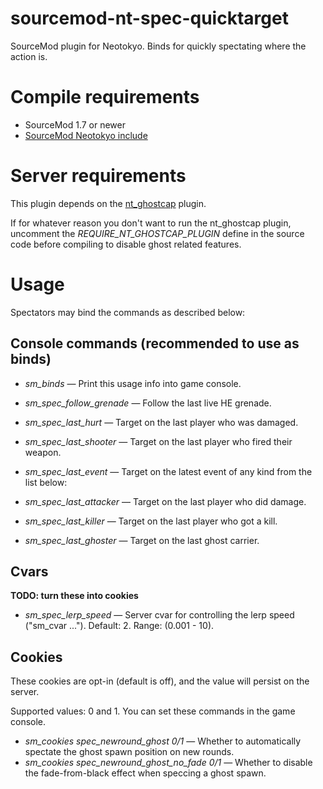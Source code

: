 # sourcemod-nt-spec-quicktarget
SourceMod plugin for Neotokyo. Binds for quickly spectating where the action is.

# Compile requirements
* SourceMod 1.7 or newer
* [SourceMod Neotokyo include](https://github.com/softashell/sourcemod-nt-include)

# Server requirements
This plugin depends on the [nt_ghostcap](https://github.com/softashell/nt-sourcemod-plugins/blob/master/scripting/nt_ghostcap.sp) plugin.

If for whatever reason you don't want to run the nt_ghostcap plugin, uncomment the *REQUIRE_NT_GHOSTCAP_PLUGIN* define in the source code before compiling to disable ghost related features.

# Usage
Spectators may bind the commands as described below:

## Console commands (recommended to use as binds)
* *sm_binds* — Print this usage info into game console.

* *sm_spec_follow_grenade* — Follow the last live HE grenade.
* *sm_spec_last_hurt* — Target on the last player who was damaged.
* *sm_spec_last_shooter* — Target on the last player who fired their weapon.
* *sm_spec_last_event* — Target on the latest event of any kind from the list below:
* *sm_spec_last_attacker* — Target on the last player who did damage.
* *sm_spec_last_killer* — Target on the last player who got a kill.
* *sm_spec_last_ghoster* — Target on the last ghost carrier.

## Cvars
**TODO: turn these into cookies**
* *sm_spec_lerp_speed* — Server cvar for controlling the lerp speed ("sm_cvar ..."). Default: 2. Range: (0.001 - 10).

## Cookies
These cookies are opt-in (default is off), and the value will persist on the server.

Supported values: 0 and 1. You can set these commands in the game console.

* *sm_cookies spec_newround_ghost 0/1* — Whether to automatically spectate the ghost spawn position on new rounds.
* *sm_cookies spec_newround_ghost_no_fade 0/1* — Whether to disable the fade-from-black effect when speccing a ghost spawn.
